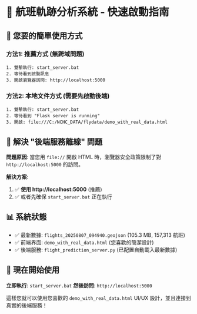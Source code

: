 # 🛫 航班軌跡分析系統 - 快速啟動指南

## 🎯 您要的簡單使用方式

### 方法1: 推薦方式 (無跨域問題)
```
1. 雙擊執行: start_server.bat
2. 等待看到啟動訊息
3. 開啟瀏覽器訪問: http://localhost:5000
```

### 方法2: 本地文件方式 (需要先啟動後端)
```
1. 雙擊執行: start_server.bat
2. 等待看到 "Flask server is running" 
3. 開啟: file:///C:/NCHC_DATA/flydata/demo_with_real_data.html
```

## 🔧 解決 "後端服務離線" 問題

**問題原因**: 當您用 `file://` 開啟 HTML 時，瀏覽器安全政策限制了對 `http://localhost:5000` 的訪問。

**解決方案**: 
1. ✅ **使用 http://localhost:5000** (推薦)
2. ✅ 或者先確保 `start_server.bat` 正在執行

## 📊 系統狀態

- ✅ 最新數據: `flights_20250807_094940.geojson` (105.3 MB, 157,313 航班)
- ✅ 前端界面: `demo_with_real_data.html` (您喜歡的簡潔設計)
- ✅ 後端服務: `flight_prediction_server.py` (已配置自動載入最新數據)

## 🎉 現在開始使用

**立即執行**: `start_server.bat`
**然後訪問**: `http://localhost:5000`

這樣您就可以使用您喜歡的 `demo_with_real_data.html` UI/UX 設計，並且連接到真實的後端服務！

